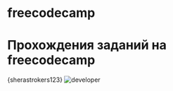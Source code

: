 # freecodecamp
# Прохождения заданий на freecodecamp
{sherastrokers123}
![developer](https://www.google.com/url?sa=i&url=https%3A%2F%2Fsoundcloud.com%2Fmep_paris%2Fdaido-moriyama-victor-veyron&psig=AOvVaw1iTvXOUXfr7AZohzTSBCg2&ust=1667493766446000&source=images&cd=vfe&ved=0CA0QjRxqFwoTCNix2r74j_sCFQAAAAAdAAAAABAF)
